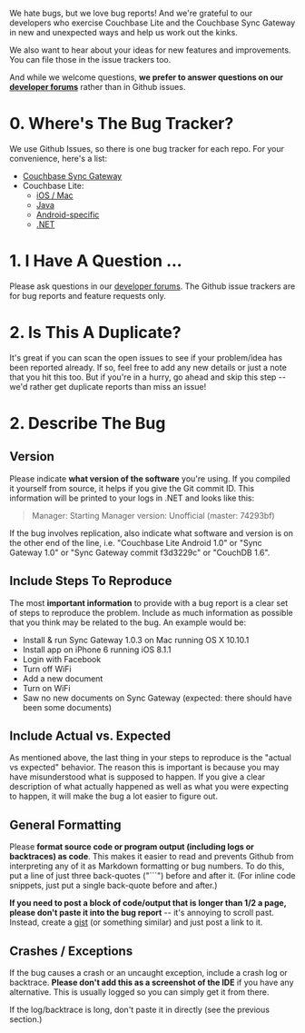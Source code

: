 We hate bugs, but we love bug reports! And we're grateful to our developers who exercise Couchbase Lite and the Couchbase Sync Gateway in new and unexpected ways and help us work out the kinks.

We also want to hear about your ideas for new features and improvements. You can file those in the issue trackers too.

And while we welcome questions, **we prefer to answer questions on our [developer forums](https://forums.couchbase.com)** rather than in Github issues.

# 0. Where's The Bug Tracker?

We use Github Issues, so there is one bug tracker for each repo. For your convenience, here's a list:

* [Couchbase Sync Gateway](https://github.com/couchbase/sync_gateway/issues)
* Couchbase Lite:
  * [iOS / Mac](https://github.com/couchbase/couchbase-lite-ios/issues)
  * [Java](https://github.com/couchbase/couchbase-lite-java-core/issues)
  * [Android-specific](https://github.com/couchbase/couchbase-lite-android/issues)
  * [.NET](https://github.com/couchbase/couchbase-lite-net/issues)

# 1. I Have A Question ...

Please ask questions in our [developer forums](https://forums.couchbase.com). The Github issue trackers are for bug reports and feature requests only.

# 2. Is This A Duplicate?

It's great if you can scan the open issues to see if your problem/idea has been reported already. If so, feel free to add any new details or just a note that you hit this too. But if you're in a hurry, go ahead and skip this step -- we'd rather get duplicate reports than miss an issue!

# 2. Describe The Bug

## Version

Please indicate **what version of the software** you're using. If you compiled it yourself from source, it helps if you give the Git commit ID.  This information will be printed to your logs in .NET and looks like this:  

>Manager: Starting Manager version: Unofficial (master: 74293bf)

If the bug involves replication, also indicate what software and version is on the other end of the line, i.e. "Couchbase Lite Android 1.0" or "Sync Gateway 1.0" or "Sync Gateway commit f3d3229c" or "CouchDB 1.6".

## Include Steps To Reproduce

The most **important information** to provide with a bug report is a clear set of steps to reproduce the problem.  Include as much information as possible that you think may be related to the bug.  An example would be:

* Install & run Sync Gateway 1.0.3 on Mac running OS X 10.10.1
* Install app on iPhone 6 running iOS 8.1.1
* Login with Facebook
* Turn off WiFi
* Add a new document
* Turn on WiFi
* Saw no new documents on Sync Gateway (expected: there should have been some documents)

## Include Actual vs. Expected

As mentioned above, the last thing in your steps to reproduce is the "actual vs expected" behavior.  The reason this is important is because you may have misunderstood what is supposed to happen.  If you give a clear description of what actually happened as well as what you were expecting to happen, it will make the bug a lot easier to figure out.

## General Formatting

Please **format source code or program output (including logs or backtraces) as code**. This makes it easier to read and prevents Github from interpreting any of it as Markdown formatting or bug numbers. To do this, put a line of just three back-quotes ("```") before and after it. (For inline code snippets, just put a single back-quote before and after.)

**If you need to post a block of code/output that is longer than 1/2 a page, please don't paste it into the bug report** -- it's annoying to scroll past. Instead, create a [gist](https://gist.github.com) (or something similar) and just post a link to it.

## Crashes / Exceptions

If the bug causes a crash or an uncaught exception, include a crash log or backtrace. **Please don't add this as a screenshot of the IDE** if you have any alternative.  This is usually logged so you can simply get it from there.

If the log/backtrace is long, don't paste it in directly (see the previous section.)
